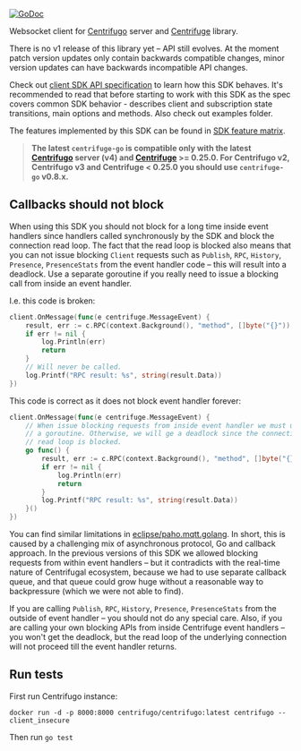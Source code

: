 [![GoDoc](https://pkg.go.dev/badge/centrifugal/centrifuge-go)](https://pkg.go.dev/github.com/centrifugal/centrifuge-go)

Websocket client for [Centrifugo](https://github.com/centrifugal/centrifugo) server and [Centrifuge](https://github.com/centrifugal/centrifuge) library.

There is no v1 release of this library yet – API still evolves. At the moment patch version updates only contain backwards compatible changes, minor version updates can have backwards incompatible API changes.

Check out [client SDK API specification](https://centrifugal.dev/docs/transports/client_api) to learn how this SDK behaves. It's recommended to read that before starting to work with this SDK as the spec covers common SDK behavior - describes client and subscription state transitions, main options and methods. Also check out examples folder.

The features implemented by this SDK can be found in [SDK feature matrix](https://centrifugal.dev/docs/transports/client_sdk#sdk-feature-matrix).

> **The latest `centrifuge-go` is compatible only with the latest [Centrifugo](https://github.com/centrifugal/centrifugo) server (v4) and [Centrifuge](https://github.com/centrifugal/centrifuge) >= 0.25.0. For Centrifugo v2, Centrifugo v3 and Centrifuge < 0.25.0 you should use `centrifuge-go` v0.8.x.**

## Callbacks should not block

When using this SDK you should not block for a long time inside event handlers since handlers called synchronously by the SDK and block the connection read loop. The fact that the read loop is blocked also means that you can not issue blocking `Client` requests such as `Publish`, `RPC`, `History`, `Presence`, `PresenceStats` from the event handler code – this will result into a deadlock. Use a separate goroutine if you really need to issue a blocking call from inside an event handler.

I.e. this code is broken:

```go
client.OnMessage(func(e centrifuge.MessageEvent) {
    result, err := c.RPC(context.Background(), "method", []byte("{}"))
    if err != nil {
        log.Println(err)
        return
    }
    // Will never be called.
    log.Printf("RPC result: %s", string(result.Data))
})
```

This code is correct as it does not block event handler forever:

```go
client.OnMessage(func(e centrifuge.MessageEvent) {
    // When issue blocking requests from inside event handler we must use
    // a goroutine. Otherwise, we will ge a deadlock since the connection
    // read loop is blocked.
    go func() {
        result, err := c.RPC(context.Background(), "method", []byte("{}"))
        if err != nil {
            log.Println(err)
            return
        }
        log.Printf("RPC result: %s", string(result.Data))
    }()
})
```

You can find similar limitations in [eclipse/paho.mqtt.golang](https://github.com/eclipse/paho.mqtt.golang#common-problems). In short, this is caused by a challenging mix of asynchronous protocol, Go and callback approach. In the previous versions of this SDK we allowed blocking requests from within event handlers – but it contradicts with the real-time nature of Centrifugal ecosystem, because we had to use separate  callback queue, and that queue could grow huge without a reasonable way to backpressure (which we were not able to find).

If you are calling `Publish`, `RPC`, `History`, `Presence`, `PresenceStats` from the outside of event handler – you should not do any special care. Also, if you are calling your own blocking APIs from inside Centrifuge event handlers – you won't get the deadlock, but the read loop of the underlying connection will not proceed till the event handler returns.

## Run tests

First run Centrifugo instance:

```
docker run -d -p 8000:8000 centrifugo/centrifugo:latest centrifugo --client_insecure
```

Then run `go test`
